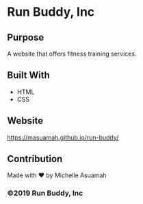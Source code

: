 # Run Buddy, Inc

## Purpose
A website that offers fitness training services. 

## Built With
* HTML
* CSS

## Website
https://masuamah.github.io/run-buddy/

## Contribution
Made with ❤️ by Michelle Asuamah

### ©️2019 Run Buddy, Inc 
